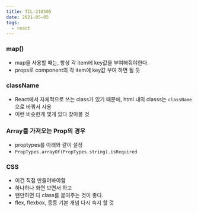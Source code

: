 ```yaml
---
title: TIL-210505
date: 2021-05-05
tags:
  - react
---
```


### map()

- map을 사용할 때는, 항상 각 item에 key값을 부여해줘야한다.
- props로 component의 각 item에 key값 부여 하면 될 듯

### className

- React에서 자체적으로 쓰는 class가 있기 때문에, html 내의 classs는 `className`으로 바꿔서 사용
- 이런 비슷한게 몇개 있다 찾아볼 것

### Array를 가져오는 Prop의 경우

- proptypes를 아래와 같이 설정
- `PropTypes.arrayOf(PropTypes.string).isRequired`

### CSS

- 이건 직접 만들어봐야함
- 하나하나 화면 보면서 하고
- 왠만하면 다 class를 붙여주는 것이 좋다.
- flex, flexbox, 등등 기본 개념 다시 숙지 할 것
